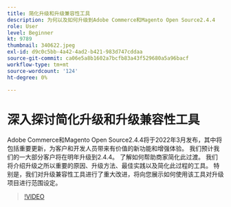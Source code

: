```yaml
---
title: 简化升级和升级兼容性工具
description: 为何以及如何升级到Adobe Commerce和Magento Open Source2.4.4
role: User
level: Beginner
kt: 9789
thumbnail: 340622.jpeg
exl-id: d9c0c5bb-4a42-4ad2-b421-983d747cddaa
source-git-commit: ca06e5a8b1602a7bcfb83a43f529680a5a96bacf
workflow-type: tm+mt
source-wordcount: '124'
ht-degree: 0%

---
```


# 深入探讨简化升级和升级兼容性工具

Adobe Commerce和Magento Open Source2.4.4将于2022年3月发布，其中将包括重要更新，为客户和开发人员带来有价值的新功能和增强体验。 我们预计我们的一大部分客户将在明年升级到2.4.4。 了解如何帮助商家简化此过渡。 我们将介绍升级之所以重要的原因、升级方法、最佳实践以及简化此过程的工具。 特别是，我们对升级兼容性工具进行了重大改进，将向您展示如何使用该工具对升级项目进行范围设定。

>[!VIDEO](https://video.tv.adobe.com/v/340622/?quality=12&learn=on)
